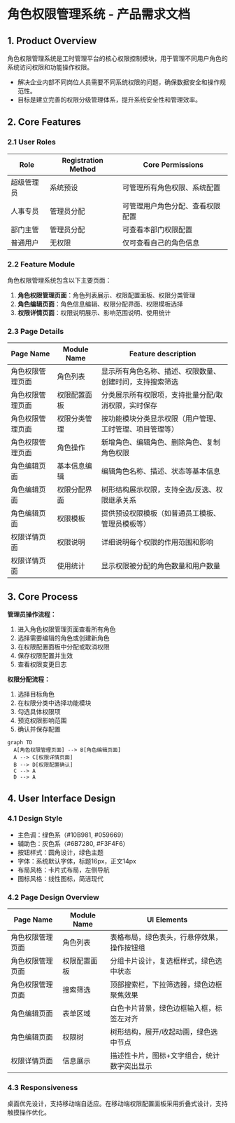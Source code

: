 # 角色权限管理系统 - 产品需求文档

## 1. Product Overview

角色权限管理系统是工时管理平台的核心权限控制模块，用于管理不同用户角色的系统访问权限和功能操作权限。
- 解决企业内部不同岗位人员需要不同系统权限的问题，确保数据安全和操作规范性。
- 目标是建立完善的权限分级管理体系，提升系统安全性和管理效率。

## 2. Core Features

### 2.1 User Roles

| Role | Registration Method | Core Permissions |
|------|---------------------|------------------|
| 超级管理员 | 系统预设 | 可管理所有角色权限、系统配置 |
| 人事专员 | 管理员分配 | 可管理用户角色分配、查看权限配置 |
| 部门主管 | 管理员分配 | 可查看本部门权限配置 |
| 普通用户 | 无权限 | 仅可查看自己的角色信息 |

### 2.2 Feature Module

角色权限管理系统包含以下主要页面：
1. **角色权限管理页面**：角色列表展示、权限配置面板、权限分类管理
2. **角色编辑页面**：角色信息编辑、权限分配界面、权限模板选择
3. **权限详情页面**：权限说明展示、影响范围说明、使用统计

### 2.3 Page Details

| Page Name | Module Name | Feature description |
|-----------|-------------|---------------------|
| 角色权限管理页面 | 角色列表 | 显示所有角色名称、描述、权限数量、创建时间，支持搜索筛选 |
| 角色权限管理页面 | 权限配置面板 | 分类展示所有权限项，支持批量分配/取消权限，实时保存 |
| 角色权限管理页面 | 权限分类管理 | 按功能模块分类显示权限（用户管理、工时管理、项目管理等） |
| 角色权限管理页面 | 角色操作 | 新增角色、编辑角色、删除角色、复制角色权限 |
| 角色编辑页面 | 基本信息编辑 | 编辑角色名称、描述、状态等基本信息 |
| 角色编辑页面 | 权限分配界面 | 树形结构展示权限，支持全选/反选、权限继承关系 |
| 角色编辑页面 | 权限模板 | 提供预设权限模板（如普通员工模板、管理员模板等） |
| 权限详情页面 | 权限说明 | 详细说明每个权限的作用范围和影响 |
| 权限详情页面 | 使用统计 | 显示权限被分配的角色数量和用户数量 |

## 3. Core Process

**管理员操作流程：**
1. 进入角色权限管理页面查看所有角色
2. 选择需要编辑的角色或创建新角色
3. 在权限配置面板中分配或取消权限
4. 保存权限配置并生效
5. 查看权限变更日志

**权限分配流程：**
1. 选择目标角色
2. 在权限分类中选择功能模块
3. 勾选具体权限项
4. 预览权限影响范围
5. 确认并保存配置

```mermaid
graph TD
  A[角色权限管理页面] --> B[角色编辑页面]
  A --> C[权限详情页面]
  B --> D[权限配置确认]
  C --> A
  D --> A
```

## 4. User Interface Design

### 4.1 Design Style

- 主色调：绿色系（#10B981, #059669）
- 辅助色：灰色系（#6B7280, #F3F4F6）
- 按钮样式：圆角设计，绿色主题
- 字体：系统默认字体，标题16px，正文14px
- 布局风格：卡片式布局，左侧导航
- 图标风格：线性图标，简洁现代

### 4.2 Page Design Overview

| Page Name | Module Name | UI Elements |
|-----------|-------------|-------------|
| 角色权限管理页面 | 角色列表 | 表格布局，绿色表头，行悬停效果，操作按钮组 |
| 角色权限管理页面 | 权限配置面板 | 分组卡片设计，复选框样式，绿色选中状态 |
| 角色权限管理页面 | 搜索筛选 | 顶部搜索栏，下拉筛选器，绿色边框聚焦效果 |
| 角色编辑页面 | 表单区域 | 白色卡片背景，绿色边框输入框，标签左对齐 |
| 角色编辑页面 | 权限树 | 树形结构，展开/收起动画，绿色选中节点 |
| 权限详情页面 | 信息展示 | 描述性卡片，图标+文字组合，统计数字突出显示 |

### 4.3 Responsiveness

桌面优先设计，支持移动端自适应。在移动端权限配置面板采用折叠式设计，支持触摸操作优化。